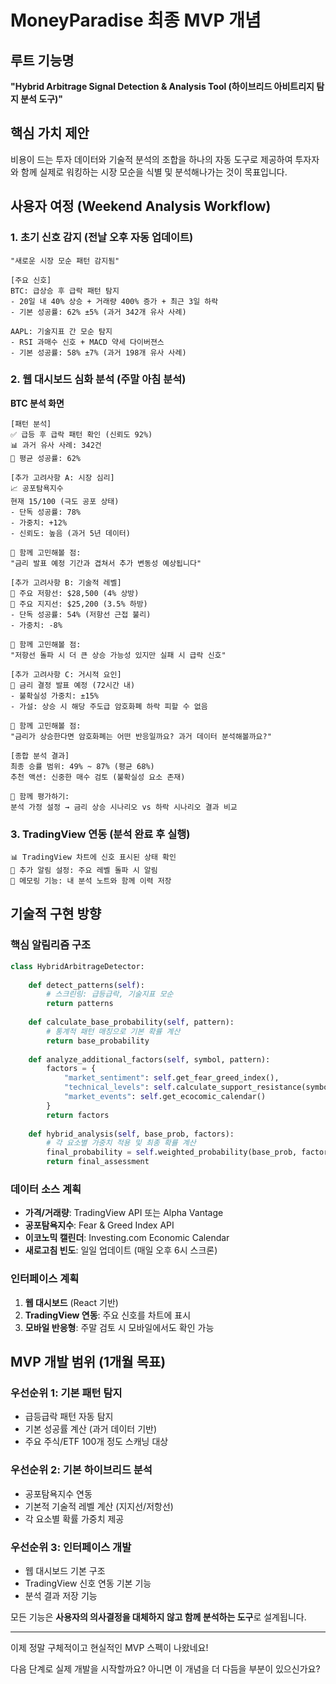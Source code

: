 # MoneyParadise 최종 MVP 개념

## 루트 기능명
**"Hybrid Arbitrage Signal Detection & Analysis Tool (하이브리드 아비트리지 탐지 분석 도구)"**

## 핵심 가치 제안
비용이 드는 투자 데이터와 기술적 분석의 조합을 하나의 자동 도구로 제공하여 투자자와 함께 실제로 워킹하는 시장 모순을 식별 및 분석해나가는 것이 목표입니다.

## 사용자 여정 (Weekend Analysis Workflow)

### 1. 초기 신호 감지 (전날 오후 자동 업데이트)
```
"새로운 시장 모순 패턴 감지됨"

[주요 신호]
BTC: 급상승 후 급락 패턴 탐지
- 20일 내 40% 상승 + 거래량 400% 증가 + 최근 3일 하락
- 기본 성공률: 62% ±5% (과거 342개 유사 사례)

AAPL: 기술지표 간 모순 탐지  
- RSI 과매수 신호 + MACD 약세 다이버젼스
- 기본 성공률: 58% ±7% (과거 198개 유사 사례)
```

### 2. 웹 대시보드 심화 분석 (주말 아침 분석)

**BTC 분석 화면**
```
[패턴 분석]
✅ 급등 후 급락 패턴 확인 (신뢰도 92%)
📊 과거 유사 사례: 342건
🎯 평균 성공률: 62%

[추가 고려사항 A: 시장 심리]
📈 공포탐욕지수
현재 15/100 (극도 공포 상태)
- 단독 성공률: 78%
- 가중치: +12% 
- 신뢰도: 높음 (과거 5년 데이터)

🤔 함께 고민해볼 점:
"금리 발표 예정 기간과 겹쳐서 추가 변동성 예상됩니다"

[추가 고려사항 B: 기술적 레벨]  
📍 주요 저항선: $28,500 (4% 상방)
📍 주요 지지선: $25,200 (3.5% 하방)
- 단독 성공률: 54% (저항선 근접 불리)
- 가중치: -8%

🤔 함께 고민해볼 점:
"저항선 돌파 시 더 큰 상승 가능성 있지만 실패 시 급락 신호"

[추가 고려사항 C: 거시적 요인]
📅 금리 결정 발표 예정 (72시간 내)
- 불확실성 가중치: ±15%
- 가설: 상승 시 해당 주도급 암호화폐 하락 피할 수 없음

🤔 함께 고민해볼 점:  
"금리가 상승한다면 암호화폐는 어떤 반응일까요? 과거 데이터 분석해볼까요?"

[종합 분석 결과]
최종 승률 범위: 49% ~ 87% (평균 68%)
추천 액션: 신중한 매수 검토 (불확실성 요소 존재)

🎲 함께 평가하기:
분석 가정 설정 → 금리 상승 시나리오 vs 하락 시나리오 결과 비교
```

### 3. TradingView 연동 (분석 완료 후 실행)

```
📊 TradingView 차트에 신호 표시된 상태 확인
🔔 추가 알림 설정: 주요 레벨 돌파 시 알림
📝 메모링 기능: 내 분석 노트와 함께 이력 저장
```

## 기술적 구현 방향

### 핵심 알림리즘 구조
```python
class HybridArbitrageDetector:
    
    def detect_patterns(self):
        # 스크린링: 급등급락, 기술지표 모순 
        return patterns
        
    def calculate_base_probability(self, pattern):
        # 통계적 패턴 매칭으로 기본 확률 계산
        return base_probability
    
    def analyze_additional_factors(self, symbol, pattern):
        factors = {
            "market_sentiment": self.get_fear_greed_index(),
            "technical_levels": self.calculate_support_resistance(symbol),
            "market_events": self.get_ecocomic_calendar()
        }
        return factors
        
    def hybrid_analysis(self, base_prob, factors):
        # 각 요소별 가중치 적용 및 최종 확률 계산
        final_probability = self.weighted_probability(base_prob, factors)
        return final_assessment
```

### 데이터 소스 계획
- **가격/거래량**: TradingView API 또는 Alpha Vantage
- **공포탐욕지수**: Fear & Greed Index API
- **이코노믹 캘린더**: Investing.com Economic Calendar
- **새로고침 빈도**: 일일 업데이트 (매일 오후 6시 스크론)

### 인터페이스 계획
1. **웹 대시보드** (React 기반)
2. **TradingView 연동**: 주요 신호를 차트에 표시  
3. **모바일 반응형**: 주말 검토 시 모바일에서도 확인 가능

## MVP 개발 범위 (1개월 목표)

### 우선순위 1: 기본 패턴 탐지
- 급등급락 패턴 자동 탐지
- 기본 성공률 계산 (과거 데이터 기반)
- 주요 주식/ETF 100개 정도 스캐닝 대상

### 우선순위 2: 기본 하이브리드 분석
- 공포탐욕지수 연동
- 기본적 기술적 레벨 계산 (지지선/저항선)
- 각 요소별 확률 가중치 제공

### 우선순위 3: 인터페이스 개발  
- 웹 대시보드 기본 구조
- TradingView 신호 연동 기본 기능
- 분석 결과 저장 기능

모든 기능은 **사용자의 의사결정을 대체하지 않고 함께 분석하는 도구**로 설계됩니다.

---

이제 정말 구체적이고 현실적인 MVP 스펙이 나왔네요! 

다음 단계로 실제 개발을 시작할까요? 아니면 이 개념을 더 다듬을 부분이 있으신가요?
